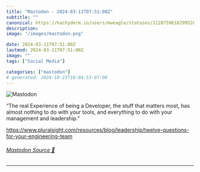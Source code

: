 ```yaml
---
title: "Mastodon - 2024-03-11T07:51:00Z"
subtitle: ""
canonical: https://hachyderm.io/users/mweagle/statuses/112075961829952880
description:
image: "/images/mastodon.png"

date: 2024-03-11T07:51:00Z
lastmod: 2024-03-11T07:51:00Z
image: ""
tags: ["Social Media"]

categories: ["mastodon"]
# generated: 2024-10-23T18:04:53-07:00
---
```

![Mastodon](/images/mastodon.png)

<p>“The real Experience of being a Developer, the stuff that matters most, has almost nothing to do with your tools, and everything to do with your management and leadership.”</p><p><a href="https://www.pluralsight.com/resources/blog/leadership/twelve-questions-for-your-engineering-team" target="_blank" rel="nofollow noopener noreferrer" translate="no"><span class="invisible">https://www.</span><span class="ellipsis">pluralsight.com/resources/blog</span><span class="invisible">/leadership/twelve-questions-for-your-engineering-team</span></a></p>


###### [Mastodon Source 🐘](https://hachyderm.io/@mweagle/112075961829952880)

___
